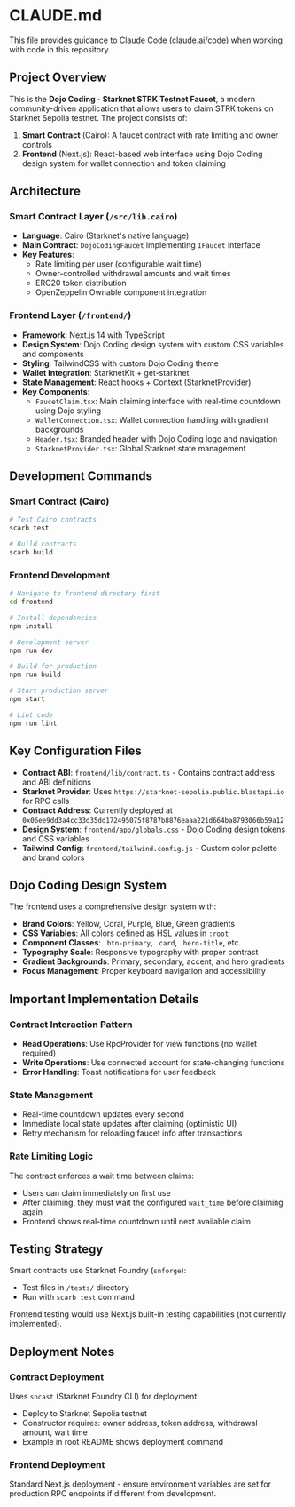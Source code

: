 # CLAUDE.md

This file provides guidance to Claude Code (claude.ai/code) when working with code in this repository.

## Project Overview

This is the **Dojo Coding - Starknet STRK Testnet Faucet**, a modern community-driven application that allows users to claim STRK tokens on Starknet Sepolia testnet. The project consists of:

1. **Smart Contract** (Cairo): A faucet contract with rate limiting and owner controls
2. **Frontend** (Next.js): React-based web interface using Dojo Coding design system for wallet connection and token claiming

## Architecture

### Smart Contract Layer (`/src/lib.cairo`)
- **Language**: Cairo (Starknet's native language)
- **Main Contract**: `DojoCodingFaucet` implementing `IFaucet` interface
- **Key Features**:
  - Rate limiting per user (configurable wait time)
  - Owner-controlled withdrawal amounts and wait times
  - ERC20 token distribution
  - OpenZeppelin Ownable component integration

### Frontend Layer (`/frontend/`)
- **Framework**: Next.js 14 with TypeScript
- **Design System**: Dojo Coding design system with custom CSS variables and components
- **Styling**: TailwindCSS with custom Dojo Coding theme
- **Wallet Integration**: StarknetKit + get-starknet
- **State Management**: React hooks + Context (StarknetProvider)
- **Key Components**:
  - `FaucetClaim.tsx`: Main claiming interface with real-time countdown using Dojo styling
  - `WalletConnection.tsx`: Wallet connection handling with gradient backgrounds
  - `Header.tsx`: Branded header with Dojo Coding logo and navigation
  - `StarknetProvider.tsx`: Global Starknet state management

## Development Commands

### Smart Contract (Cairo)
```bash
# Test Cairo contracts
scarb test

# Build contracts
scarb build
```

### Frontend Development
```bash
# Navigate to frontend directory first
cd frontend

# Install dependencies
npm install

# Development server
npm run dev

# Build for production
npm run build

# Start production server
npm start

# Lint code
npm run lint
```

## Key Configuration Files

- **Contract ABI**: `frontend/lib/contract.ts` - Contains contract address and ABI definitions
- **Starknet Provider**: Uses `https://starknet-sepolia.public.blastapi.io` for RPC calls
- **Contract Address**: Currently deployed at `0x06ee9dd3a4cc33d35dd172495075f8787b8876eaaa221d664ba8793066b59a12`
- **Design System**: `frontend/app/globals.css` - Dojo Coding design tokens and CSS variables
- **Tailwind Config**: `frontend/tailwind.config.js` - Custom color palette and brand colors

## Dojo Coding Design System

The frontend uses a comprehensive design system with:

- **Brand Colors**: Yellow, Coral, Purple, Blue, Green gradients
- **CSS Variables**: All colors defined as HSL values in `:root`
- **Component Classes**: `.btn-primary`, `.card`, `.hero-title`, etc.
- **Typography Scale**: Responsive typography with proper contrast
- **Gradient Backgrounds**: Primary, secondary, accent, and hero gradients
- **Focus Management**: Proper keyboard navigation and accessibility

## Important Implementation Details

### Contract Interaction Pattern
- **Read Operations**: Use RpcProvider for view functions (no wallet required)
- **Write Operations**: Use connected account for state-changing functions
- **Error Handling**: Toast notifications for user feedback

### State Management
- Real-time countdown updates every second
- Immediate local state updates after claiming (optimistic UI)
- Retry mechanism for reloading faucet info after transactions

### Rate Limiting Logic
The contract enforces a wait time between claims:
- Users can claim immediately on first use
- After claiming, they must wait the configured `wait_time` before claiming again
- Frontend shows real-time countdown until next available claim

## Testing Strategy

Smart contracts use Starknet Foundry (`snforge`):
- Test files in `/tests/` directory
- Run with `scarb test` command

Frontend testing would use Next.js built-in testing capabilities (not currently implemented).

## Deployment Notes

### Contract Deployment
Uses `sncast` (Starknet Foundry CLI) for deployment:
- Deploy to Starknet Sepolia testnet
- Constructor requires: owner address, token address, withdrawal amount, wait time
- Example in root README shows deployment command

### Frontend Deployment
Standard Next.js deployment - ensure environment variables are set for production RPC endpoints if different from development.